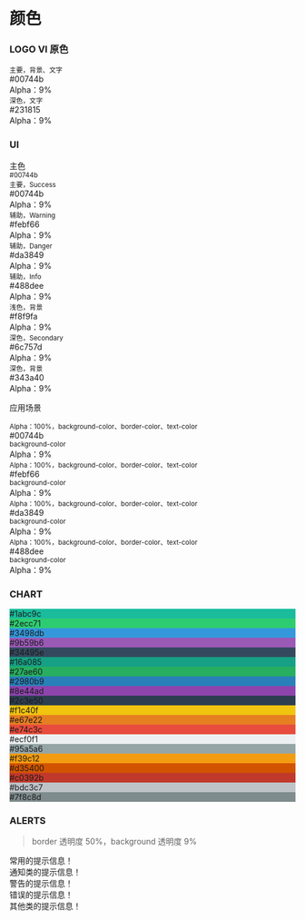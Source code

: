 # 颜色

### LOGO VI 原色

<div class="card card-color">
    <div class="card-content">
        <div class="color-row">
            <div class="color-column bg-success text-white">
                <small>主要，背景、文字</small><br> #00744b
                <div class="color-alpha-9">Alpha：9%</div>
            </div>
            <div class="color-column bg-darker text-white">
                <small>深色，文字</small><br> #231815
                <div class="color-alpha-9">Alpha：9%</div>
            </div>
        </div>
    </div>
</div>

### UI

<div class="card card-color">
    <div class="card-header bg-primary text-white">
        主色<br>
        <small>#00744b</small>
    </div>
    <div class="card-content">
        <div class="color-row">
            <div class="color-column bg-success text-white">
                <small>主要，Success</small><br> #00744b
                <div class="color-alpha-9">Alpha：9%</div>
            </div>
            <div class="color-column bg-warning text-white">
                <small>辅助，Warning</small><br> #febf66
                <div class="color-alpha-9">Alpha：9%</div>
            </div>
            <div class="color-column bg-danger text-white">
                <small>辅助，Danger</small><br> #da3849
                <div class="color-alpha-9">Alpha：9%</div>
            </div>
            <div class="color-column bg-info text-white">
                <small>辅助，Info</small><br> #488dee
                <div class="color-alpha-9">Alpha：9%</div>
            </div>
            <div class="color-column bg-light">
                <small>浅色，背景</small><br> #f8f9fa
                <div class="color-alpha-9">Alpha：9%</div>
            </div>
            <div class="color-column bg-secondary text-white">
                <small>深色，Secondary</small><br> #6c757d
                <div class="color-alpha-9">Alpha：9%</div>
            </div>
            <div class="color-column bg-dark text-white">
                <small>深色，背景</small><br> #343a40
                <div class="color-alpha-9">Alpha：9%</div>
            </div>
        </div>
    </div>
</div>

应用场景

<div class="card card-color">
    <div class="card-content">
        <div class="color-row">
            <div class="color-column bg-success text-white">
                <small>Alpha：100%，background-color、border-color、text-color</small><br> #00744b
                <div class="color-alpha-9"><small>background-color</small><br>Alpha：9%</div>
            </div>
            <div class="color-column bg-warning text-white">
                <small>Alpha：100%，background-color、border-color、text-color</small><br> #febf66
                <div class="color-alpha-9"><small>background-color</small><br>Alpha：9%</div>
            </div>
            <div class="color-column bg-danger text-white">
                <small>Alpha：100%，background-color、border-color、text-color</small><br> #da3849
                <div class="color-alpha-9"><small>background-color</small><br>Alpha：9%</div>
            </div>
            <div class="color-column bg-info text-white">
                <small>Alpha：100%，background-color、border-color、text-color</small><br> #488dee
                <div class="color-alpha-9"><small>background-color</small><br>Alpha：9%</div>
            </div>
        </div>
    </div>
</div>

### CHART

<div class="card card-color">
    <div class="card-content">
        <div class="color-row">
            <div class="color-column text-white" style="background-color:#1abc9c">#1abc9c</div>
            <div class="color-column text-white" style="background-color:#2ecc71">#2ecc71</div>
            <div class="color-column text-white" style="background-color:#3498db">#3498db</div>
            <div class="color-column text-white" style="background-color:#9b59b6">#9b59b6</div>
            <div class="color-column text-white" style="background-color:#34495e">#34495e</div>
        </div>
        <div class="color-row">
            <div class="color-column text-white" style="background-color:#16a085">#16a085</div>
            <div class="color-column text-white" style="background-color:#27ae60">#27ae60</div>
            <div class="color-column text-white" style="background-color:#2980b9">#2980b9</div>
            <div class="color-column text-white" style="background-color:#8e44ad">#8e44ad</div>
            <div class="color-column text-white" style="background-color:#2c3e50">#2c3e50</div>
        </div>
        <div class="color-row">
            <div class="color-column text-white" style="background-color:#f1c40f">#f1c40f</div>
            <div class="color-column text-white" style="background-color:#e67e22">#e67e22</div>
            <div class="color-column text-white" style="background-color:#e74c3c">#e74c3c</div>
            <div class="color-column text-darker" style="background-color:#ecf0f1">#ecf0f1</div>
            <div class="color-column text-white" style="background-color:#95a5a6">#95a5a6</div>
        </div>
        <div class="color-row">
            <div class="color-column text-white" style="background-color:#f39c12">#f39c12</div>
            <div class="color-column text-white" style="background-color:#d35400">#d35400</div>
            <div class="color-column text-white" style="background-color:#c0392b">#c0392b</div>
            <div class="color-column text-white" style="background-color:#bdc3c7">#bdc3c7</div>
            <div class="color-column text-white" style="background-color:#7f8c8d">#7f8c8d</div>
        </div>
    </div>
</div>

### ALERTS

> border 透明度 50%，background 透明度 9%

<div class="alert alert-primary mb-1">常用的提示信息！</div>
<div class="alert alert-info mb-1">通知类的提示信息！</div>
<div class="alert alert-warning mb-1">警告的提示信息！</div>
<div class="alert alert-danger mb-1">错误的提示信息！</div>
<div class="alert alert-secondary mb-1">其他类的提示信息！</div>